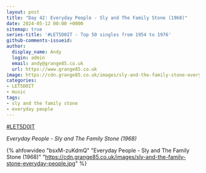 ```yaml
---
layout: post
title: "Day 42: Everyday People - Sly and The Family Stone (1968)"
date: 2024-05-12 00:00 +0000
sitemap: true
series-title: '#LET5D0IT - Top 50 singles from 1954 to 1976'
github-comments-issueid:
author:
  display_name: Andy
  login: admin
  email: andy@grange85.co.uk
  url: https://www.grange85.co.uk
image: https://cdn.grange85.co.uk/images/sly-and-the-family-stone-everyday-people.jpg
categories:
- LET5D0IT
- music
tags:
- sly and the family stone
- everyday people
---
```

[#LET5D0IT](https://bsky.app/profile/let5d0it.bsky.social)

_Everyday People - Sly and The Family Stone (1968)_  


{% ahfowvideo "bsxM-zuKdmQ" "Everyday People - Sly and The Family Stone (1968)" "https://cdn.grange85.co.uk/images/sly-and-the-family-stone-everyday-people.jpg" %}

